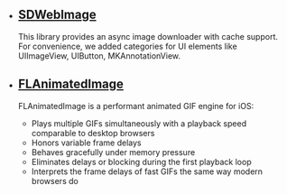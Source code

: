 

 * ## [SDWebImage](https://github.com/SDWebImage/SDWebImage)
   This library provides an async image downloader with cache support. For convenience, we added categories for UI elements like UIImageView, UIButton, MKAnnotationView.


 * ## [FLAnimatedImage](https://github.com/Flipboard/FLAnimatedImage)
   FLAnimatedImage is a performant animated GIF engine for iOS:
   - Plays multiple GIFs simultaneously with a playback speed comparable to desktop browsers
   - Honors variable frame delays
   - Behaves gracefully under memory pressure
   - Eliminates delays or blocking during the first playback loop
   - Interprets the frame delays of fast GIFs the same way modern browsers do



